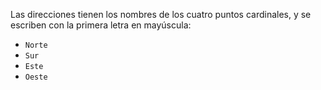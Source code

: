 Las direcciones tienen los nombres de los cuatro puntos cardinales, y se escriben con la primera letra en mayúscula:

* `Norte`
* `Sur`
* `Este`
* `Oeste`